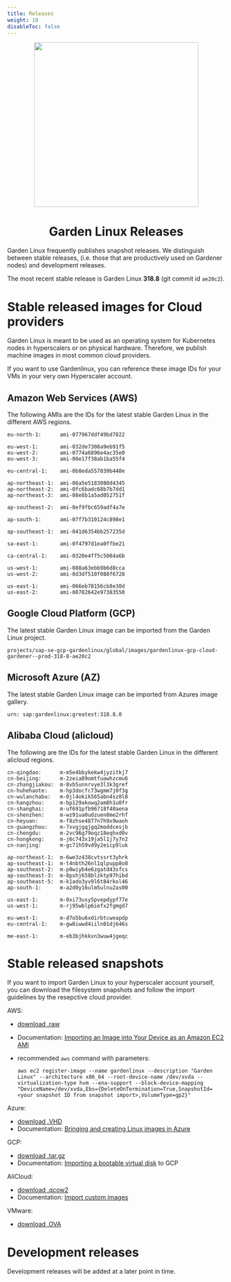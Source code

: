 ```yaml
---
title: Releases
weight: 10
disableToc: false
---
```



<p align="center">
  <img
     src="https://raw.githubusercontent.com/gardenlinux/gardenlinux/main/logo/gardenlinux.svg"
     width="380"
  />
  <h1 align="center">Garden Linux Releases</h1>
 </a>
</p>

Garden Linux frequently publishes snapshot releases. We distinguish between stable releases, (i.e. those that are productively used on Gardener nodes) and development releases.

The most recent stable release is Garden Linux **318.8** (git commit id `ae20c2`).

# Stable released images for Cloud providers

Garden Linux is meant to be used as an operating system for Kubernetes nodes in hyperscalers or on physical hardware. Therefore, we publish machine images in most common cloud providers.

If you want to use Gardenlinux, you can reference these image IDs for your VMs in your very own Hyperscaler account.

## Amazon Web Services (AWS)

The following AMIs are the IDs for the latest stable Garden Linux in the different AWS regions.

```
eu-north-1:      ami-077967ddf49bd7822

eu-west-1:       ami-032de7308a9eb91f5
eu-west-2:       ami-0774a6896e4ac35e0
eu-west-3:       ami-00e17f38ab1ba55f4

eu-central-1:    ami-0b8eda557039b448e

ap-northeast-1:  ami-06a5e5183080d4345
ap-northeast-2:  ami-0fc6badc68b7b7dd1
ap-northeast-3:  ami-08e8b1a5ad052751f

ap-southeast-2:  ami-0ef9fbc659adf4a7e

ap-south-1:      ami-07f7b310124c898e1

ap-southeast-1:  ami-041d6354bb257235d

sa-east-1:       ami-0f4797d1ea0ffbe21

ca-central-1:    ami-0320e4ff5c5004a6b

us-west-1:       ami-088a63ebb9b6d8cca
us-west-2:       ami-0d3df510f088f6728

us-east-1:       ami-066eb78156cb8e30d
us-east-2:       ami-08782642e97383550
```

## Google Cloud Platform (GCP)

The latest stable Garden Linux image can be imported from the Garden Linux project.

```
projects/sap-se-gcp-gardenlinux/global/images/gardenlinux-gcp-cloud-gardener--prod-318-8-ae20c2
```

## Microsoft Azure (AZ)

The latest stable Garden Linux image can be imported from Azures image gallery.

```
urn: sap:gardenlinux:greatest:318.8.0
```

## Alibaba Cloud (alicloud)

The following are the IDs for the latest stable Garden Linux in the different alicloud regions.

```
cn-qingdao:      m-m5e4bbykekw4jyzitkj7
cn-beijing:      m-2zeia89omtfuowhzcmu6
cn-zhangjiakou:  m-8vb5unnrvye3l3k3gref
cn-huhehaote:    m-hp3docfc73wgmm7j0f3g
cn-wulanchabu:   m-0jl4okik565abn4sz8l8
cn-hangzhou:     m-bp129akowq2am8h1u0fr
cn-shanghai:     m-uf691pfb96718f40aena
cn-shenzhen:     m-wz91ua0udzuen8me2rhf
cn-heyuan:       m-f8zhse4877n7h9x9waoh
cn-guangzhou:    m-7xvgjgqjgq2moddcesjb
cn-chengdu:      m-2vc96g79oqz18eqhxd0v
cn-hongkong:     m-j6c743x19ja5l1j7y7n2
cn-nanjing:      m-gc71h59vd9y2eicp9luk

ap-northeast-1:  m-6we3z438cvtssrt3yhrk
ap-southeast-1:  m-t4nbth26nl1qlpupp8o8
ap-southeast-2:  m-p0wiyb4e6zgatd43sfcs
ap-southeast-3:  m-8pshj658blzktp97hibd
ap-southeast-5:  m-k1ado3yv9l6t84rkol46
ap-south-1:      m-a2d0y16ulm5ulnu2as00

us-east-1:       m-0xi73usy5pvepdypf77e
us-west-1:       m-rj95wblp6iefx2fgmgd7

eu-west-1:       m-d7o5bu6xdirbtcweapdp
eu-central-1:    m-gw8iwwd4iiln01dj646s

me-east-1:       m-eb3bjhkkxn3wuw4jgeqc
```


# Stable released snapshots

If you want to import Garden Linux to your hyperscaler account yourself, you can download the filesystem snapshots and follow the import guidelines by the resepctive cloud provider.

AWS:
- [download .raw](https://gardenlinux.s3.eu-central-1.amazonaws.com/objects/2149b22bd7b3f2b76b9cb14ba24f205ee132f1a3)
- Documentation: [Importing an Image into Your Device as an Amazon EC2 AMI](https://docs.aws.amazon.com/snowball/latest/developer-guide/ec2-ami-import-cli.html)

- recommended `aws` command with parameters:
  ```shell
  aws ec2 register-image --name gardenlinux --description "Garden Linux" --architecture x86_64 --root-device-name /dev/xvda --virtualization-type hvm --ena-support --block-device-mapping "DeviceName=/dev/xvda,Ebs={DeleteOnTermination=True,SnapshotId=<your snapshot ID from snapshot import>,VolumeType=gp2}"
  ```

Azure:
- [download .VHD](https://gardenlinux.s3.eu-central-1.amazonaws.com/objects/5b0c9e7d9941a263eb9a99216e893884d5ff44a0)
- Documentation: [Bringing and creating Linux images in Azure](https://docs.microsoft.com/en-us/azure/virtual-machines/linux/imaging)

GCP:
- [download .tar.gz](https://gardenlinux.s3.eu-central-1.amazonaws.com/objects/89ceffabfc55de95dd6f00587e16d344ad251cca)
- Documentation: [Importing a bootable virtual disk](https://cloud.google.com/compute/docs/import/importing-virtual-disks#bootable) to GCP

AliCloud:
- [download .qcow2](https://gardenlinux.s3.eu-central-1.amazonaws.com/objects/cfc4233144437b2582b7053a423f7786f45ee188)
- Documentation: [Import custom images](https://www.alibabacloud.com/help/doc-detail/25464.htm)

VMware:
- [download .OVA](https://gardenlinux.s3.eu-central-1.amazonaws.com/objects/726ce0b438062dd48373e269c5588eb9ba9eb42c)


# Development releases

Development releases will be added at a later point in time.
